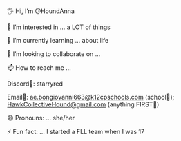  🖐️ Hi, I’m @HoundAnna

 
 👀 I’m interested in ... a LOT of things

 
 🌱 I’m currently learning ... about life

 
 💞️ I’m looking to collaborate on ... 

 
 📫 How to reach me ...
 
 Discord👾: starryred
 
 Email📧: ae.bongiovanni663@k12cpschools.com (school🎒); HawkCollectiveHound@gmail.com (anything FIRST🔺)  

 
 😄 Pronouns: ... she/her
 
 ⚡ Fun fact: ... I started a FLL team when I was 17

<!---
HoundAnna/HoundAnna is a ✨ special ✨ repository because its `README.md` (this file) appears on your GitHub profile.
You can click the Preview link to take a look at your changes.
--->
